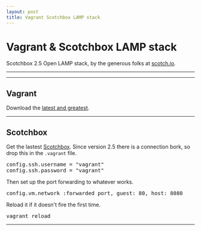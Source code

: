 ```yaml
---
layout: post
title: Vagrant Scotchbox LAMP stack
---
```


# Vagrant &amp; Scotchbox LAMP stack

Scotchbox 2.5 Open LAMP stack, by the generous folks at [scotch.io](https://scotch.io/).

***
<hr class="rule">

## Vagrant

Download the [latest and greatest](https://www.vagrantup.com/downloads.html).

<hr class="rule">

## Scotchbox

Get the lastest [Scotchbox](https://box.scotch.io/). Since version 2.5 there is a connection bork, so drop this in the <code>.vagrant</code> file.

<pre>
config.ssh.username = "vagrant"
config.ssh.password = "vagrant"
</pre>

Then set up the port forwarding to whatever works.

<pre>
config.vm.network :forwarded_port, guest: 80, host: 8080
</pre>

Reload it if it doesn't fire the first time.

<pre>
vagrant reload
</pre>

<hr class="rule">
